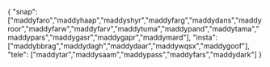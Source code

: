 {
  "snap":  ["maddyfaro","maddyhaap","maddyshyr","maddyfarg","maddydans","maddyroor","maddyfarw","maddyfarv","maddytuma","maddypand","maddytama","maddypars","maddygasr","maddygapr","maddymard"],
  "insta": ["maddybbrag","maddydagh","maddydaar","maddywqsx","maddygoof"],
  "tele":  ["maddytar","maddysaam","maddypass","maddyfars","maddydark"]
}
